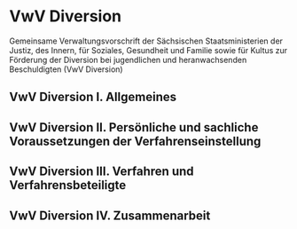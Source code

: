# VwV Diversion

Gemeinsame Verwaltungsvorschrift der Sächsischen Staatsministerien der Justiz, des Innern, für Soziales, Gesundheit und Familie sowie für Kultus zur Förderung der Diversion bei jugendlichen und heranwachsenden Beschuldigten (VwV Diversion)

## VwV Diversion I. Allgemeines




## VwV Diversion II. Persönliche und sachliche Voraussetzungen der Verfahrenseinstellung




## VwV Diversion III. Verfahren und Verfahrensbeteiligte




## VwV Diversion IV. Zusammenarbeit



